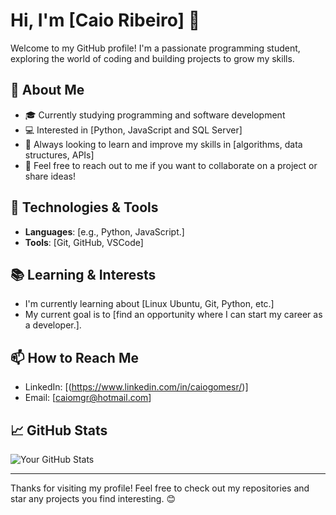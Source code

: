 # Hi, I'm [Caio Ribeiro] 👋

Welcome to my GitHub profile! I'm a passionate programming student, exploring the world of coding and building projects to grow my skills.

## 🚀 About Me

- 🎓 Currently studying programming and software development
- 💻 Interested in [Python, JavaScript and SQL Server]
- 🌱 Always looking to learn and improve my skills in [algorithms, data structures, APIs]
- 💬 Feel free to reach out to me if you want to collaborate on a project or share ideas!

## 🔧 Technologies & Tools

- **Languages**: [e.g., Python, JavaScript.]
- **Tools**: [Git, GitHub, VSCode]

## 📚 Learning & Interests

- I'm currently learning about [Linux Ubuntu, Git, Python, etc.]
- My current goal is to [find an opportunity where I can start my career as a developer.].

## 📫 How to Reach Me

- LinkedIn: [(https://www.linkedin.com/in/caiogomesr/)]
- Email: [caiomgr@hotmail.com]

## 📈 GitHub Stats

![Your GitHub Stats](https://github-readme-stats.vercel.app/api?username=[YourGitHubUsername]&show_icons=true&count_private=true)

---

Thanks for visiting my profile! Feel free to check out my repositories and star any projects you find interesting. 😊
